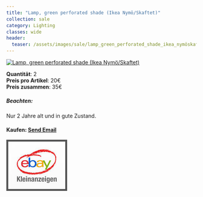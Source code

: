 ```yaml
---
title: "Lamp, green perforated shade (Ikea Nymö/Skaftet)"
collection: sale
category: Lighting
classes: wide
header: 
  teaser: /assets/images/sale/lamp_green_perforated_shade_ikea_nymöskaftet.png
---
```




<a href="">
  <img src="/assets/images/sale/lamp_green_perforated_shade_ikea_nymöskaftet.png" alt="Lamp, green perforated shade (Ikea Nymö/Skaftet)">
</a>

   **Quantit&#228;t**: 2  
   **Preis pro Artikel**: 20€  
   **Preis zusammen**: 35€  

##### Beachten:
Nur 2 Jahre alt und in gute Zustand.

#### Kaufen: <a href = "mailto:digitaldasler@gmail.com?subject=Lamp, green perforated shade (Ikea Nymö/Skaftet)">Send Email</a>

<a href="">
  <img src="/assets/images/ebay.png" alt="Ebay Kleinanzeigen" style="border: 5px solid #555">
</a>


